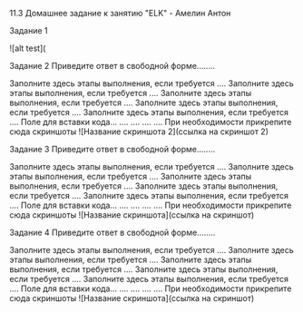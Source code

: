 11.3 Домашнее задание к занятию "ELK" - Амелин Антон

Задание 1

![alt test](

Задание 2
Приведите ответ в свободной форме........

Заполните здесь этапы выполнения, если требуется ....
Заполните здесь этапы выполнения, если требуется ....
Заполните здесь этапы выполнения, если требуется ....
Заполните здесь этапы выполнения, если требуется ....
Заполните здесь этапы выполнения, если требуется ....
Поле для вставки кода...
....
....
....
....
При необходимости прикрепитe сюда скриншоты ![Название скриншота 2](ссылка на скриншот 2)

Задание 3
Приведите ответ в свободной форме........

Заполните здесь этапы выполнения, если требуется ....
Заполните здесь этапы выполнения, если требуется ....
Заполните здесь этапы выполнения, если требуется ....
Заполните здесь этапы выполнения, если требуется ....
Заполните здесь этапы выполнения, если требуется ....
Поле для вставки кода...
....
....
....
....
При необходимости прикрепитe сюда скриншоты ![Название скриншота](ссылка на скриншот)

Задание 4
Приведите ответ в свободной форме........

Заполните здесь этапы выполнения, если требуется ....
Заполните здесь этапы выполнения, если требуется ....
Заполните здесь этапы выполнения, если требуется ....
Заполните здесь этапы выполнения, если требуется ....
Заполните здесь этапы выполнения, если требуется ....
Поле для вставки кода...
....
....
....
....
При необходимости прикрепитe сюда скриншоты ![Название скриншота](ссылка на скриншот)
